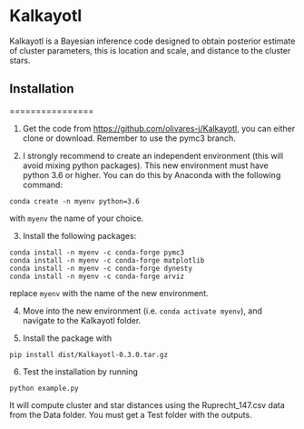 # Kalkayotl
Kalkayotl is a Bayesian inference code designed to obtain posterior estimate of cluster parameters, this is location and scale, and distance to the cluster stars.

## Installation
================

1. Get the code from https://github.com/olivares-j/Kalkayotl, you can either clone or download. Remember to use the pymc3 branch.


2. I strongly recommend to create an independent environment (this will avoid mixing python packages). This new environment must have python 3.6 or higher.
You can do this by Anaconda with the following command:

```
conda create -n myenv python=3.6
```
with `myenv` the name of your choice.

3. Install the following packages:
```
conda install -n myenv -c conda-forge pymc3
conda install -n myenv -c conda-forge matplotlib
conda install -n myenv -c conda-forge dynesty
conda install -n myenv -c conda-forge arviz
```
replace `myenv` with the name of the new environment.

4. Move into the new environment (i.e. `conda activate myenv`), and navigate to the Kalkayotl folder.

5. Install the package with

```
pip install dist/Kalkayotl-0.3.0.tar.gz
```

6. Test the installation by running

```
python example.py
```
It will compute cluster and star distances using the Ruprecht_147.csv data from the Data folder. You must get a Test folder with the outputs.

